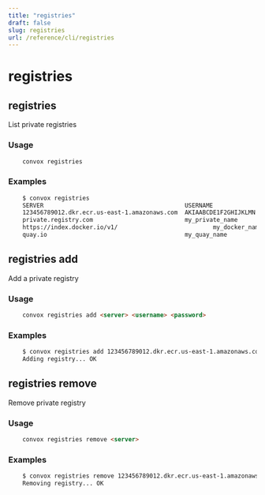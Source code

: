 ```yaml
---
title: "registries"
draft: false
slug: registries
url: /reference/cli/registries
---
```

# registries

## registries

List private registries

### Usage
```html
    convox registries
```
### Examples
```html
    $ convox registries
    SERVER                                        USERNAME
    123456789012.dkr.ecr.us-east-1.amazonaws.com  AKIAABCDE1F2GHIJKLMN
    private.registry.com                          my_private_name
    https://index.docker.io/v1/                           my_docker_name
    quay.io                                       my_quay_name
```
## registries add

Add a private registry

### Usage
```html
    convox registries add <server> <username> <password>
```
### Examples
```html
    $ convox registries add 123456789012.dkr.ecr.us-east-1.amazonaws.com AKIAABCDE1F2GHIJKLMN l0nG+4nD/c0mpl3X+p455w0RD
    Adding registry... OK
```
## registries remove

Remove private registry

### Usage
```html
    convox registries remove <server>
```
### Examples
```html
    $ convox registries remove 123456789012.dkr.ecr.us-east-1.amazonaws.com
    Removing registry... OK
```